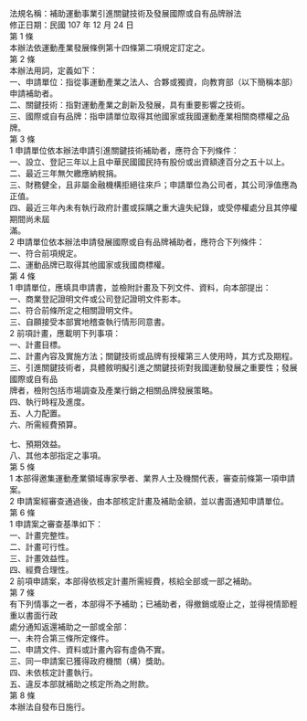 法規名稱：補助運動事業引進關鍵技術及發展國際或自有品牌辦法  
修正日期：民國 107 年 12 月 24 日  
第 1 條  
本辦法依運動產業發展條例第十四條第二項規定訂定之。  
第 2 條  
本辦法用詞，定義如下：  
一、申請單位：指從事運動產業之法人、合夥或獨資，向教育部（以下簡稱本部）申請補助者。  
二、關鍵技術：指對運動產業之創新及發展，具有重要影響之技術。  
三、國際或自有品牌：指申請單位取得其他國家或我國運動產業相關商標權之品牌。  
第 3 條  
1 申請單位依本辦法申請引進關鍵技術補助者，應符合下列條件：  
一、設立、登記三年以上且中華民國國民持有股份或出資額達百分之五十以上。  
二、最近三年無欠繳應納稅捐。  
三、財務健全，且非屬金融機構拒絕往來戶；申請單位為公司者，其公司淨值應為正值。  
四、最近三年內未有執行政府計畫或採購之重大違失紀錄，或受停權處分且其停權期間尚未屆  
滿。  
2 申請單位依本辦法申請發展國際或自有品牌補助者，應符合下列條件：  
一、符合前項規定。  
二、運動品牌已取得其他國家或我國商標權。  
第 4 條  
1 申請單位，應填具申請書，並檢附計畫及下列文件、資料，向本部提出：  
一、商業登記證明文件或公司登記證明文件影本。  
二、符合前條所定之相關證明文件。  
三、自願接受本部實地稽查執行情形同意書。  
2 前項計畫，應載明下列事項：  
一、計畫目標。  
二、計畫內容及實施方法；關鍵技術或品牌有授權第三人使用時，其方式及期程。  
三、引進關鍵技術者，具體敘明擬引進之關鍵技術對我國運動發展之重要性；發展國際或自有品  
牌者，檢附包括市場調查及產業行銷之相關品牌發展策略。  
四、執行時程及進度。  
五、人力配置。  
六、所需經費預算。  


七、預期效益。  
八、其他本部指定之事項。  
第 5 條  
1 本部得邀集運動產業領域專家學者、業界人士及機關代表，審查前條第一項申請案。  
2 申請案經審查通過後，由本部核定計畫及補助金額，並以書面通知申請單位。  
第 6 條  
1 申請案之審查基準如下：  
一、計畫完整性。  
二、計畫可行性。  
三、計畫效益性。  
四、經費合理性。  
2 前項申請案，本部得依核定計畫所需經費，核給全部或一部之補助。  
第 7 條  
有下列情事之一者，本部得不予補助；已補助者，得撤銷或廢止之，並得視情節輕重以書面行政  
處分通知返還補助之一部或全部：  
一、未符合第三條所定條件。  
二、申請文件、資料或計畫內容有虛偽不實。  
三、同一申請案已獲得政府機關（構）獎助。  
四、未依核定計畫執行。  
五、違反本部就補助之核定所為之附款。  
第 8 條  
本辦法自發布日施行。  



